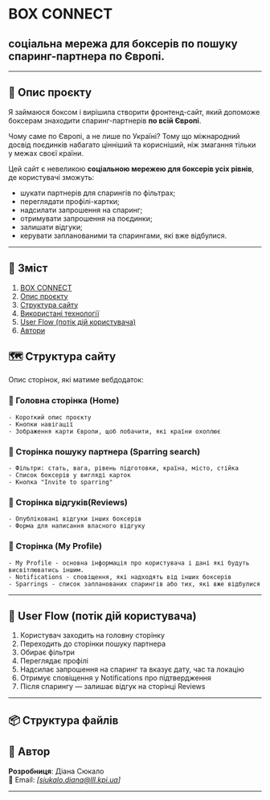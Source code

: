 # **BOX CONNECT** 
## соціальна мережа для боксерів по пошуку спаринг-партнера по Європі. 
---

## 📌 Опис проєкту

Я займаюся боксом і вирішила створити фронтенд-сайт, який допоможе боксерам знаходити спаринг-партнерів **по всій Європі**. 

Чому саме по Європі, а не лише по Україні? Тому що міжнародний досвід поєдинків набагато цінніший та корисніший, ніж змагання тільки у межах своєї країни.

Цей сайт є невеликою **соціальною мережею для боксерів усіх рівнів**, де користувачі зможуть:

- шукати партнерів для спарингів по фільтрах;
- переглядати профілі-картки;
- надсилати запрошення на спаринг;
- отримувати запрошення на поєдинки;
- залишати відгуки;
- керувати запланованими та спарингами, які вже відбулися.

---

## 📖 Зміст

1. [BOX CONNECT](#box-connect)
2. [Опис проєкту](#📌-опис-проєкту)
3. [Структура сайту](#🗺️-структура-сайту)
4. [Використані технології](#використані-технології)
5. [User Flow (потік дій користувача)](#🔄-user-flow-потік-дій-користувача)
6. [Автори](#автори)


## 🗺️ Структура сайту
Опис сторінок, які матиме вебдодаток:

### 🔹 Головна сторінка (**Home**)
    - Короткий опис проєкту
    - Кнопки навігації
    - Зображення карти Європи, щоб побачити, які країни охоплює

### 🔹 Сторінка пошуку партнера (**Sparring search**)
    - Фільтри: стать, вага, рівень підготовки, країна, місто, стійка 
    - Список боксерів у вигляді карток
    - Кнопка "Invite to sparring"

### 🔹 Сторінка відгуків(**Reviews**)
    - Опубліковані відгуки інших боксерів
    - Форма для написання власного відгуку

### 🔹 Сторінка (**My Profile**)
    - My Profile - основна інформація про користувача і дані які будуть висвітлюватись іншим.
    - Notifications - сповіщення, які надходять від інших боксерів
    - Sparrings - список запланованих спарингів або тих, які вже відбулися

---

## 🔄 User Flow (потік дій користувача)

1. Користувач заходить на головну сторінку
2. Переходить до сторінки пошуку партнера
3. Обирає фільтри
4. Переглядає профілі
5. Надсилає запрошення на спаринг та вказує дату, час та локацію
6. Отримує сповіщення у Notifications про підтвердження 
7. Після спарингу — залишає відгук на сторінці Reviews

---

## 📦 Структура файлів



## 👤 Автор

**Розробниця**: Діана Сюкало  
📧 Email: _[siukalo.diana@lll.kpi.ua]_  

---

